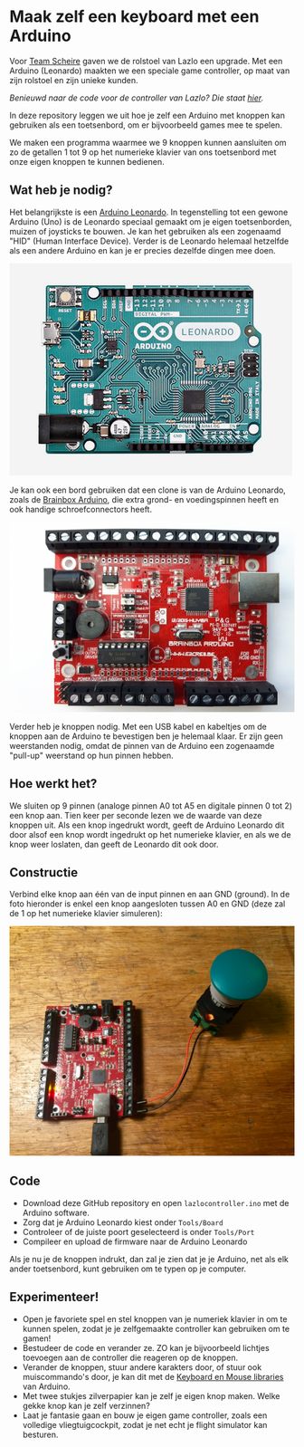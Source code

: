 # Maak zelf een keyboard met een Arduino

Voor [Team Scheire](https://www.canvas.be/team-scheire) gaven we de rolstoel van Lazlo een upgrade. Met een Arduino (Leonardo) maakten we een speciale game controller, op maat van zijn rolstoel en zijn unieke kunden. 

_Benieuwd naar de code voor de controller van Lazlo? Die staat [hier](gtaV-lazlo)._

In deze repository leggen we uit hoe je zelf een Arduino met knoppen kan gebruiken als een toetsenbord, om er bijvoorbeeld games mee te spelen.

We maken een programma waarmee we 9 knoppen kunnen aansluiten om zo de getallen 1 tot 9 op het numerieke klavier van ons toetsenbord met onze eigen knoppen te kunnen bedienen.

## Wat heb je nodig?

Het belangrijkste is een [Arduino Leonardo](https://www.arduino.cc/en/Main/Arduino_BoardLeonardo). In tegenstelling tot een gewone Arduino (Uno) is de Leonardo speciaal gemaakt om je eigen toetsenborden, muizen of joysticks te bouwen. Je kan het gebruiken als een zogenaamd "HID" (Human Interface Device). Verder is de Leonardo helemaal hetzelfde als een andere Arduino en kan je er precies dezelfde dingen mee doen.

![Leonardo Arduino](img/leonardo.jpg)

Je kan ook een bord gebruiken dat een clone is van de Arduino Leonardo, zoals de [Brainbox Arduino](https://e2cre8.be/?page_id=21), die extra grond- en voedingspinnen heeft en ook handige schroefconnectors heeft.

![Brainbox Arduino](img/brainbox.jpg)

Verder heb je knoppen nodig. Met een USB kabel en kabeltjes om de knoppen aan de Arduino te bevestigen ben je helemaal klaar. Er zijn geen weerstanden nodig, omdat de pinnen van de Arduino een zogenaamde "pull-up" weerstand op hun pinnen hebben.


## Hoe werkt het?

We sluiten op 9 pinnen (analoge pinnen A0 tot A5 en digitale pinnen 0 tot 2) een knop aan. Tien keer per seconde lezen we de waarde van deze knoppen uit. Als een knop ingedrukt wordt, geeft de Arduino Leonardo dit door alsof een knop wordt ingedrukt op het numerieke klavier, en als we de knop weer loslaten, dan geeft de Leonardo dit ook door.

## Constructie

Verbind elke knop aan één van de input pinnen en aan GND (ground). In de foto hieronder is enkel een knop aangesloten tussen A0 en GND (deze zal de 1 op het numerieke klavier simuleren):

![Aangesloten knop](img/knop.jpg)

## Code

* Download deze GitHub repository en open `lazlocontroller.ino` met de Arduino software.
* Zorg dat je Arduino Leonardo kiest onder `Tools/Board`
* Controleer of de juiste poort geselecteerd is onder `Tools/Port`
* Compileer en upload de firmware naar de Arduino Leonardo

Als je nu je de knoppen indrukt, dan zal je zien dat je je Arduino, net als elk ander toetsenbord, kunt gebruiken om te typen op je computer.

## Experimenteer!

* Open je favoriete spel en stel knoppen van je numeriek klavier in om te kunnen spelen, zodat je je zelfgemaakte controller kan gebruiken om te gamen!
* Bestudeer de code en verander ze. ZO kan je bijvoorbeeld lichtjes toevoegen aan de controller die reageren op de knoppen.
* Verander de knoppen, stuur andere karakters door, of stuur ook muiscommando's door, je kan dit met de [Keyboard en Mouse libraries](https://www.arduino.cc/en/Reference.MouseKeyboard) van Arduino.
* Met twee stukjes zilverpapier kan je zelf je eigen knop maken. Welke gekke knop kan je zelf verzinnen?
* Laat je fantasie gaan en bouw je eigen game controller, zoals een volledige vliegtuigcockpit, zodat je net echt je flight simulator kan besturen.

